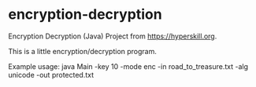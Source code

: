 # encryption-decryption
Encryption Decryption (Java)
Project from https://hyperskill.org.

This is a little encryption/decryption program. 

Example usage:
java Main -key 10 -mode enc -in road_to_treasure.txt -alg unicode -out protected.txt
